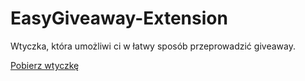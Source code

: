 # EasyGiveaway-Extension
Wtyczka, która umożliwi ci w łatwy sposób przeprowadzić giveaway.

[Pobierz wtyczkę](https://github.com/THEzombiePL/EasyGiveaway-Extension/releases/latest/download/Easy.GIveaway.crx "download")
